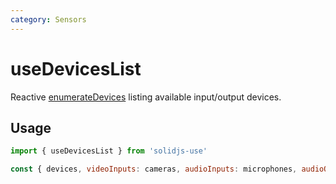 ```yaml
---
category: Sensors
---
```


# useDevicesList

Reactive [enumerateDevices](https://developer.mozilla.org/en-US/docs/Web/API/MediaDevices/enumerateDevices) listing available input/output devices.

## Usage

```js
import { useDevicesList } from 'solidjs-use'

const { devices, videoInputs: cameras, audioInputs: microphones, audioOutputs: speakers } = useDevicesList()
```
